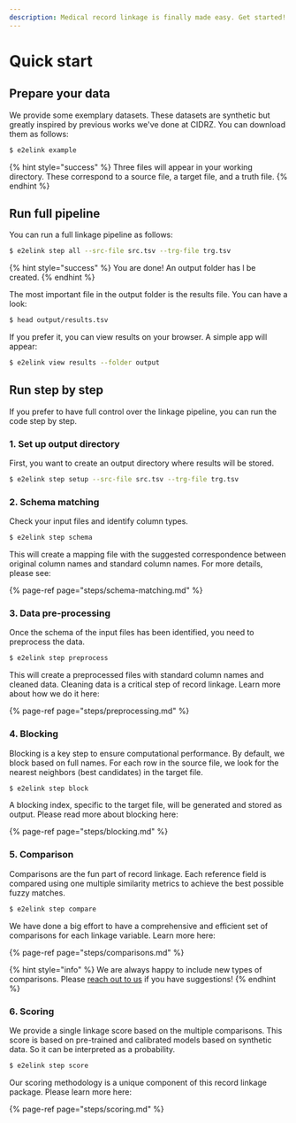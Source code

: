 ```yaml
---
description: Medical record linkage is finally made easy. Get started!
---
```


# Quick start

## Prepare your data

We provide some exemplary datasets. These datasets are synthetic but greatly inspired by previous works we've done at CIDRZ. You can download them as follows:

```bash
$ e2elink example
```

{% hint style="success" %}
Three files will appear in your working directory. These correspond to a source file, a target file, and a truth file.
{% endhint %}

## Run full pipeline

You can run a full linkage pipeline as follows:

```bash
$ e2elink step all --src-file src.tsv --trg-file trg.tsv
```

{% hint style="success" %}
You are done! An output folder has l be created.
{% endhint %}

The most important file in the output folder is the results file. You can have a look:

```bash
$ head output/results.tsv
```

If you prefer it, you can view results on your browser. A simple app will appear:

```bash
$ e2elink view results --folder output
```

## Run step by step

If you prefer to have full control over the linkage pipeline, you can run the code step by step.

### 1. Set up output directory

First, you want to create an output directory where results will be stored.

```bash
$ e2elink step setup --src-file src.tsv --trg-file trg.tsv
```

### 2. Schema matching

Check your input files and identify column types.

```bash
$ e2elink step schema
```

This will create a mapping file with the suggested correspondence between original column names and standard column names. For more details, please see:

{% page-ref page="steps/schema-matching.md" %}

### 3. Data pre-processing

Once the schema of the input files has been identified, you need to preprocess the data.

```bash
$ e2elink step preprocess
```

This will create a preprocessed files with standard column names and cleaned data. Cleaning data is a critical step of record linkage. Learn more about how we do it here:

{% page-ref page="steps/preprocessing.md" %}

### 4. Blocking

Blocking is a key step to ensure computational performance. By default, we block based on full names. For each row in the source file, we look for the nearest neighbors \(best candidates\) in the target file.

```bash
$ e2elink step block
```

A blocking index, specific to the target file, will be generated and stored as output. Please read more about blocking here:

{% page-ref page="steps/blocking.md" %}

### 5. Comparison

Comparisons are the fun part of record linkage. Each reference field is compared using one multiple similarity metrics to achieve the best possible fuzzy matches.

```bash
$ e2elink step compare
```

We have done a big effort to have a comprehensive and efficient set of comparisons for each linkage variable. Learn more here:

{% page-ref page="steps/comparisons.md" %}

{% hint style="info" %}
We are always happy to include new types of comparisons. Please [reach out to us](https://github.com/ersilia-os/cidrz-e2e-linkage/issues) if you have suggestions!
{% endhint %}

### 6. Scoring

We provide a single linkage score based on the multiple comparisons. This score is based on pre-trained and calibrated models based on synthetic data. So it can be interpreted as a probability.

```bash
$ e2elink step score
```

Our scoring methodology is a unique component of this record linkage package. Please learn more here:

{% page-ref page="steps/scoring.md" %}

